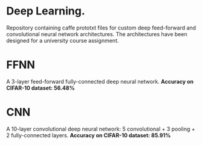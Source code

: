# Deep Learning.
Repository containing caffe prototxt files for custom deep feed-forward and convolutional neural network architectures. The architectures have been designed for a university course assignment.
# FFNN
A 3-layer feed-forward fully-connected deep neural network. **Accuracy on CIFAR-10 dataset: 56.48%**
# CNN
A 10-layer convolutional deep neural network: 5 convolutional + 3 pooling + 2 fully-connected layers.
**Accuracy on CIFAR-10 dataset: 85.91%**

